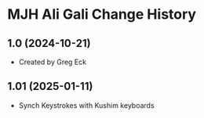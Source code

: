 MJH Ali Gali Change History
====================

1.0 (2024-10-21)
----------------
* Created by Greg Eck

1.01 (2025-01-11)
----------------
* Synch Keystrokes with Kushim keyboards
